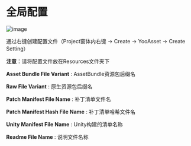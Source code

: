 # 全局配置

![image](https://github.com/tuyoogame/YooAsset/raw/main/Docs/Image/Settings-img1.jpg)

通过右键创建配置文件（Project窗体内右键 -> Create -> YooAsset -> Create Setting）

**注意**：请将配置文件放在Resources文件夹下

**Asset Bundle File Variant** : AssetBundle资源包后缀名

**Raw File Variant** : 原生资源包后缀名

**Patch Manifest File Name** : 补丁清单文件名

**Patch Manifest Hash File Name** : 补丁清单哈希文件名

**Unity Manifest File Name** : Unity构建的清单名称

**Readme File Name** : 说明文件名称

